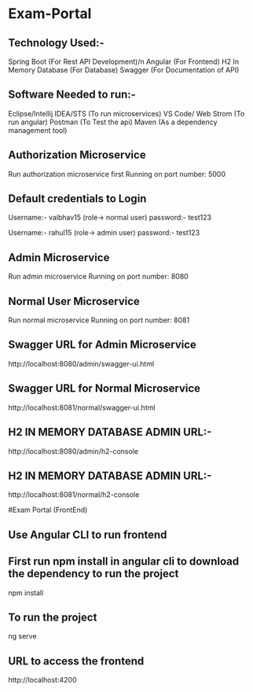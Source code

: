 # Exam-Portal

## Technology Used:-

Spring Boot (For Rest API Development)/n
Angular (For Frontend)
H2 In Memory Database (For Database)
Swagger (For Documentation of API)


## Software Needed to run:-

Eclipse/Intellij IDEA/STS (To run microservices)
VS Code/ Web Strom (To run angular)
Postman (To Test the api)
Maven (As a dependency management tool) 


## Authorization Microservice
Run authorization microservice first
Running on port number: 5000

## Default credentials to Login
Username:- vaibhav15  (role-> normal user)
password:- test123

Username:- rahul15    (role-> admin user)
password:- test123

## Admin Microservice
Run admin microservice 
Running on port number: 8080

## Normal User Microservice
Run normal microservice
Running on port number: 8081

## Swagger URL for Admin Microservice

http://localhost:8080/admin/swagger-ui.html


## Swagger URL for Normal Microservice

http://localhost:8081/normal/swagger-ui.html


## H2 IN MEMORY DATABASE ADMIN URL:-

http://localhost:8080/admin/h2-console

## H2 IN MEMORY DATABASE ADMIN URL:-

http://localhost:8081/normal/h2-console


#Exam Portal (FrontEnd)

## Use Angular CLI to run frontend


## First run npm install in angular cli to download the dependency to run the project

npm install

## To run the project

ng serve

## URL to access the frontend

http://localhost:4200
